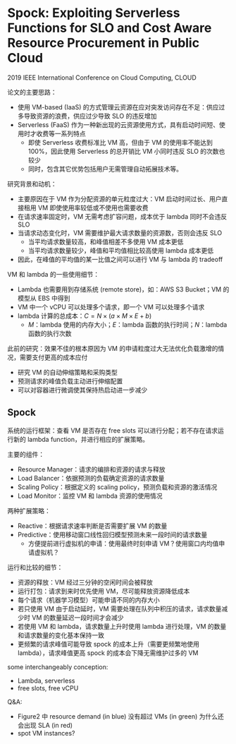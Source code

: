 # Spock: Exploiting Serverless Functions for SLO and Cost Aware Resource Procurement in Public Cloud

2019 IEEE International Conference on Cloud Computing, CLOUD

论文的主要思路：

- 使用 VM-based (IaaS) 的方式管理云资源在应对突发访问存在不足：供应过多导致资源的浪费，供应过少导致 SLO 的违反增加
- Serverless (FaaS) 作为一种新出现的云资源使用方式，具有启动时间短、使用时才收费等一系列特点
  - 即使 Serverless 收费标准比 VM 高，但由于 VM 的使用率不能达到 100%，因此使用 Serverless 的总开销比 VM 小同时违反 SLO 的次数也较少
  - 同时，包含其它优势包括用户无需管理自动拓展技术等。

研究背景和动机：

- 主要原因在于 VM 作为分配资源的单元粒度过大：VM 启动时间过长、用户直接租用 VM 即使使用率较低或不使用也需要收费
- 在请求速率固定时，VM 无需考虑扩容问题，成本优于 lambda 同时不会违反 SLO
- 当请求动态变化时，VM 需要维护最大请求数量的资源数，否则会违反 SLO
  - 当平均请求数量较高，和峰值相差不多使用 VM 成本更低
  - 当平均请求数量较少，峰值和平均值相比较高使用 lambda 成本更低
- 因此，在峰值的平均值的某一比值之间可以进行 VM 与 lambda 的 tradeoff

VM 和 lambda 的一些使用细节：

- Lambda 也需要用到存储系统 (remote store)，如：AWS S3 Bucket；VM 的模型从 EBS 中得到
- VM 中一个 vCPU 可以处理多个请求，即一个 VM 可以处理多个请求
- lambda 计算的总成本：$C = N \times (a \times M \times E + b)$
  - $M$：lambda 使用的内存大小；$E$：lambda 函数的执行时间；$N$：lambda 函数的执行次数

此前的研究：效果不佳的根本原因为 VM 的申请粒度过大无法优化负载激增的情况，需要支付更高的成本应付

- 研究 VM 的自动伸缩策略和采购类型
- 预测请求的峰值负载主动进行伸缩配置
- 可以对容器进行微调使其保持热启动进一步减少

## Spock

系统的运行框架：查看 VM 是否存在 free slots 可以进行分配；若不存在请求运行新的 lambda function，并进行相应的扩展策略。

主要的组件：

- Resource Manager：请求的编排和资源的请求与释放
- Load Balancer：依据预测的负载确定资源的请求数量
- Scaling Policy：根据定义的 scaling policy，预测负载和资源的激活情况
- Load Monitor：监控 VM 和 lambda 资源的使用情况

两种扩展策略：

- Reactive：根据请求速率判断是否需要扩展 VM 的数量
- Predictive：使用移动窗口线性回归模型预测未来一段时间的请求数量
  - 方便提前进行虚拟机的申请：使用最终时刻申请 VM？使用窗口内均值申请虚拟机？

运行和比较的细节：

- 资源的释放：VM 经过三分钟的空闲时间会被释放
- 运行打包：请求到来时优先使用 VM，尽可能释放资源降低成本
- 每个请求（机器学习模型）可能申请不同的内存大小
- 若只使用 VM 由于启动延时，VM 需要处理在队列中积压的请求，请求数量减少时 VM 的数量延迟一段时间才会减少
- 若使用 VM 和 lambda，请求数量上升时使用 lambda 进行处理，VM 的数量和请求数量的变化基本保持一致
- 更频繁的请求峰值可能导致 spock 的成本上升（需要更频繁地使用 lambda），请求峰值更高 spock 的成本会下降无需维护过多的 VM

some interchangeably conception:

- Lambda, serverless
- free slots, free vCPU

Q&A:

- Figure2 中 resource demand (in blue) 没有超过 VMs (in green) 为什么还会出现 SLA (in red)
- spot VM instances?
